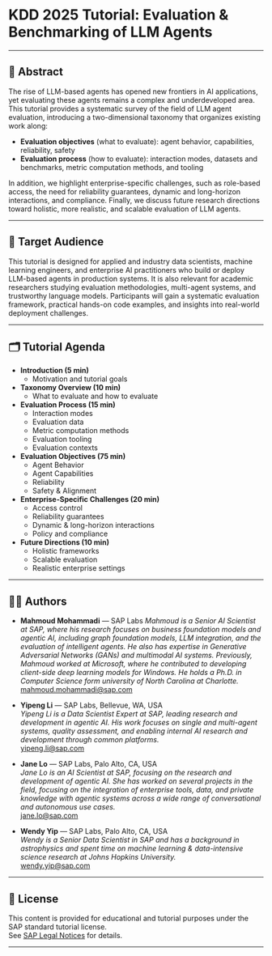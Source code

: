 # KDD 2025 Tutorial: Evaluation & Benchmarking of LLM Agents

---

## 📄 Abstract

The rise of LLM-based agents has opened new frontiers in AI applications, yet evaluating these agents remains a complex and underdeveloped area. This tutorial provides a systematic survey of the field of LLM agent evaluation, introducing a two-dimensional taxonomy that organizes existing work along:
- **Evaluation objectives** (what to evaluate): agent behavior, capabilities, reliability, safety
- **Evaluation process** (how to evaluate): interaction modes, datasets and benchmarks, metric computation methods, and tooling

In addition, we highlight enterprise-specific challenges, such as role-based access, the need for reliability guarantees, dynamic and long-horizon interactions, and compliance. Finally, we discuss future research directions toward holistic, more realistic, and scalable evaluation of LLM agents.

---

## 🎯 Target Audience

This tutorial is designed for applied and industry data scientists, machine learning engineers, and enterprise AI practitioners who build or deploy LLM-based agents in production systems. It is also relevant for academic researchers studying evaluation methodologies, multi-agent systems, and trustworthy language models. Participants will gain a systematic evaluation framework, practical hands-on code examples, and insights into real-world deployment challenges.

---

## 🗂️ Tutorial Agenda

- **Introduction (5 min)**
  - Motivation and tutorial goals
- **Taxonomy Overview (10 min)**
  - What to evaluate and how to evaluate
- **Evaluation Process (15 min)**
  - Interaction modes
  - Evaluation data
  - Metric computation methods
  - Evaluation tooling
  - Evaluation contexts
- **Evaluation Objectives (75 min)**
  - Agent Behavior
  - Agent Capabilities
  - Reliability
  - Safety & Alignment
- **Enterprise-Specific Challenges (20 min)**
  - Access control
  - Reliability guarantees
  - Dynamic & long-horizon interactions
  - Policy and compliance
- **Future Directions (10 min)**
  - Holistic frameworks
  - Scalable evaluation
  - Realistic enterprise settings

---

## 👩‍💻 Authors

- **Mahmoud Mohammadi** — SAP Labs 
  *Mahmoud is a Senior AI Scientist at SAP, where his research focuses on business foundation models and agentic AI, including graph foundation models, LLM integration, and the evaluation of intelligent agents. He also has expertise in Generative Adversarial Networks (GANs) and multimodal AI systems. Previously, Mahmoud worked at Microsoft, where he contributed to developing client-side deep learning models for Windows. He holds a Ph.D. in Computer Science form university of North Carolina at Charlotte.*  
  [mahmoud.mohammadi@sap.com](mailto:mahmoud.mohammadi@sap.com)

- **Yipeng Li** — SAP Labs, Bellevue, WA, USA  
  *Yipeng Li is a Data Scientist Expert at SAP, leading research and development in agentic AI. His work focuses on single and multi-agent systems, quality assessment, and enabling internal AI research and development through common platforms.*  
  [yipeng.li@sap.com](mailto:yipeng.li@sap.com)

- **Jane Lo** — SAP Labs, Palo Alto, CA, USA  
  *Jane Lo is an AI Scientist at SAP, focusing on the research and development of agentic AI. She has worked on several projects in the field, focusing on the integration of enterprise tools, data, and private knowledge with agentic systems across a wide range of conversational and autonomous use cases.*  
  [jane.lo@sap.com](mailto:jane.lo@sap.com)

- **Wendy Yip** — SAP Labs, Palo Alto, CA, USA  
  *Wendy is a Senior Data Scientist in SAP and has a background in astrophysics and spent time on machine learning \& data-intensive science research at Johns Hopkins University.*  
  [wendy.yip@sap.com](mailto:wendy.yip@sap.com)

---

## 🚀 License

This content is provided for educational and tutorial purposes under the SAP standard tutorial license.  
See [SAP Legal Notices](https://www.sap.com/about/legal.html) for details.

---

